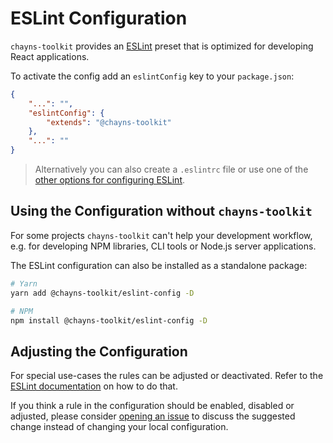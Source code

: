 # ESLint Configuration

`chayns-toolkit` provides an [ESLint](https://eslint.org/) preset that is
optimized for developing React applications.

To activate the config add an `eslintConfig` key to your `package.json`:

```json
{
    "...": "",
    "eslintConfig": {
        "extends": "@chayns-toolkit"
    },
    "...": ""
}
```

> Alternatively you can also create a `.eslintrc` file or use one of the
> [other options for configuring ESLint](https://eslint.org/docs/user-guide/configuring#using-configuration-files-1).

## Using the Configuration without `chayns-toolkit`

For some projects `chayns-toolkit` can't help your development workflow, e.g.
for developing NPM libraries, CLI tools or Node.js server applications.

The ESLint configuration can also be installed as a standalone package:

```bash
# Yarn
yarn add @chayns-toolkit/eslint-config -D

# NPM
npm install @chayns-toolkit/eslint-config -D
```

## Adjusting the Configuration

For special use-cases the rules can be adjusted or deactivated. Refer to the
[ESLint documentation](https://eslint.org/docs/user-guide/configuring) on how to
do that.

If you think a rule in the configuration should be enabled, disabled or
adjusted, please consider
[opening an issue](https://github.com/TobitSoftware/chayns-toolkit/issues/new)
to discuss the suggested change instead of changing your local configuration.
